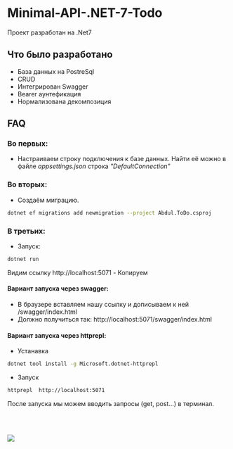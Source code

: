 
# Minimal-API-.NET-7-Todo

Проект разработан на .Net7



## Что было разработано

- База данных на PostreSql
- CRUD
- Интегрирован Swagger
- Bearer аунтефикация
- Нормализована декомпозиция


## FAQ

### Во первых:

- Настраиваем строку подключения к базе данных. Найти её можно в файле *appsettings.json* строка *"DefaultConnection"*

### Во вторых:

- Создаём миграцию.
```bash
dotnet ef migrations add newmigration --project Abdul.ToDo.csproj
```

### В третьих:

- Запуск:
```bash
dotnet run
 ```
 Видим ссылку http://localhost:5071 - Копируем

#### Вариант запуска через swagger:
- В браузере вставляем нашу ссылку и дописываем к ней /swagger/index.html 
- Должно получиться так:  http://localhost:5071/swagger/index.html

#### Вариант запуска через httprepl:
- Устанавка
```bash
dotnet tool install -g Microsoft.dotnet-httprepl
 ```
 - Запуск
```bash
httprepl  http://localhost:5071
 ```
 После запуска мы можем вводить запросы (get, post...) в терминал.
 
 </br>
 </br>
 
 
 
![](https://komarev.com/ghpvc/?username=abdulllah111&color=green&label=Посещений )
